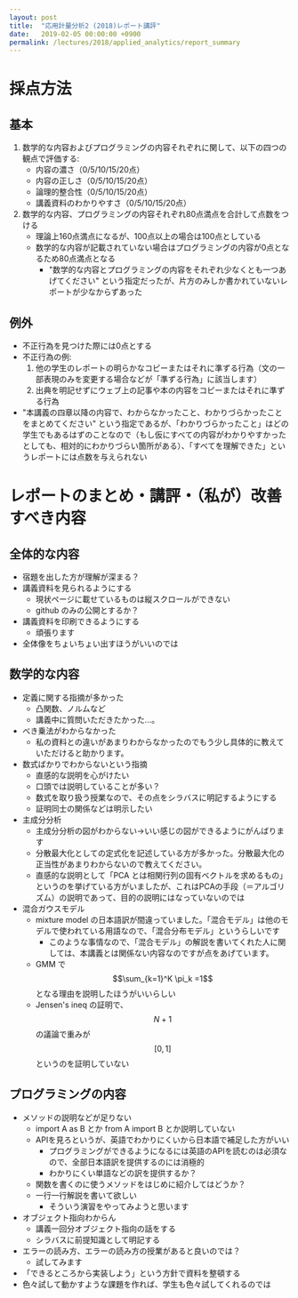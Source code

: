 ```yaml
---
layout: post
title:  "応用計量分析2 (2018)レポート講評"
date:   2019-02-05 00:00:00 +0900
permalink: /lectures/2018/applied_analytics/report_summary
---
```


# 採点方法

## 基本
1. 数学的な内容およびプログラミングの内容それぞれに関して、以下の四つの観点で評価する:
   - 内容の濃さ（0/5/10/15/20点）
   - 内容の正しさ（0/5/10/15/20点）
   - 論理的整合性（0/5/10/15/20点）
   - 講義資料のわかりやすさ（0/5/10/15/20点）
1. 数学的な内容、プログラミングの内容それぞれ80点満点を合計して点数をつける
   - 理論上160点満点になるが、100点以上の場合は100点としている
   - 数学的な内容が記載されていない場合はプログラミングの内容が0点となるため80点満点となる
	 - "数学的な内容とプログラミングの内容をそれぞれ少なくとも一つあげてください" という指定だったが、片方のみしか書かれていないレポートが少なからずあった

## 例外
- 不正行為を見つけた際には0点とする
- 不正行為の例:
  1. 他の学生のレポートの明らかなコピーまたはそれに準ずる行為（文の一部表現のみを変更する場合などが「準ずる行為」に該当します）
  1. 出典を明記せずにウェブ上の記事や本の内容をコピーまたはそれに準ずる行為
- "本講義の四章以降の内容で、わからなかったこと、わかりづらかったことをまとめてください" という指定であるが、「わかりづらかったこと」はどの学生でもあるはずのことなので（もし仮にすべての内容がわかりやすかったとしても、相対的にわかりづらい箇所がある）、「すべてを理解できた」というレポートには点数を与えられない

# レポートのまとめ・講評・（私が）改善すべき内容

## 全体的な内容
- 宿題を出した方が理解が深まる？
- 講義資料を見られるようにする
    - 現状ページに載せているものは縦スクロールができない
    - github のみの公開とするか？
- 講義資料を印刷できるようにする
    - 頑張ります
- 全体像をちょいちょい出すほうがいいのでは

## 数学的な内容
- 定義に関する指摘が多かった
  - 凸関数、ノルムなど
  - 講義中に質問いただきたかった...。
- べき乗法がわからなかった
  - 私の資料との違いがあまりわからなかったのでもう少し具体的に教えていただけると助かります。
- 数式ばかりでわからないという指摘
  - 直感的な説明を心がけたい
  - 口頭では説明していることが多い？
  - 数式を取り扱う授業なので、その点をシラバスに明記するようにする
  - 証明同士の関係などは明示したい
- 主成分分析
  - 主成分分析の図がわからない→いい感じの図ができるようにがんばります
  - 分散最大化としての定式化を記述している方が多かった。分散最大化の正当性があまりわからないので教えてください。
  - 直感的な説明として「PCA とは相関行列の固有ベクトルを求めるもの」というのを挙げている方がいましたが、これはPCAの手段（＝アルゴリズム）の説明であって、目的の説明にはなっていないのでは
- 混合ガウスモデル
  - mixture model の日本語訳が間違っていました。「混合モデル」は他のモデルで使われている用語なので、「混合分布モデル」というらしいです
	- このような事情なので、「混合モデル」の解説を書いてくれた人に関しては、本講義とは関係ない内容なのですが点をあげています。
  - GMM で $$\sum_{k=1}^K \pi_k =1$$ となる理由を説明したほうがいいらしい
  - Jensen's ineq の証明で、 $$N+1$$ の議論で重みが $$[0,1]$$ というのを証明していない
  
## プログラミングの内容
- メソッドの説明などが足りない
  - import A as B とか from A import B とか説明していない
  - APIを見ろというが、英語でわかりにくいから日本語で補足した方がいい
	- プログラミングができるようになるには英語のAPIを読むのは必須なので、全部日本語訳を提供するのには消極的
	- わかりにくい単語などの訳を提供するか？
  - 関数を書くのに使うメソッドをはじめに紹介してはどうか？
  - 一行一行解説を書いて欲しい
	- そういう演習をやってみようと思います
- オブジェクト指向わからん
  - 講義一回分オブジェクト指向の話をする
  - シラバスに前提知識として明記する
- エラーの読み方、エラーの読み方の授業があると良いのでは？
  - 試してみます
- 「できるところから実装しよう」という方針で資料を整頓する
- 色々試して動かすような課題を作れば、学生も色々試してくれるのでは
